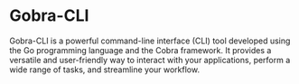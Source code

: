# Gobra-CLI
Gobra-CLI is a powerful command-line interface (CLI) tool developed using the Go programming language and the Cobra framework. It provides a versatile and user-friendly way to interact with your applications, perform a wide range of tasks, and streamline your workflow. 
